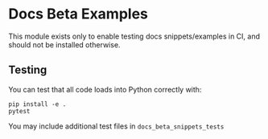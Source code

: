 # Docs Beta Examples

This module exists only to enable testing docs snippets/examples in CI, and should not be installed
otherwise.

## Testing

You can test that all code loads into Python correctly with:

```
pip install -e .
pytest
```

You may include additional test files in `docs_beta_snippets_tests`
